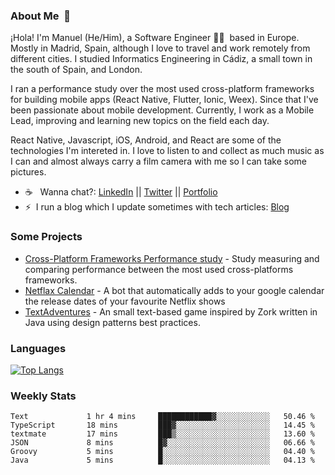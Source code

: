 ### About Me &nbsp;🐢

¡Hola! I'm Manuel (He/Him), a Software Engineer 👨‍💻 &nbsp;based in Europe. Mostly in Madrid, Spain, although I love to travel and work remotely from different cities. I studied Informatics Engineering in Cádiz, a small town in the south of Spain, and London. 

I ran a performance study over the most used cross-platform frameworks for building mobile apps (React Native, Flutter, Ionic, Weex). Since that I've been passionate about mobile development. Currently, I work as a Mobile Lead, improving and learning new topics on the field each day.

React Native, Javascript, iOS, Android, and React are some of the technologies I'm intereted in. I love to listen to and collect as much music as I can and almost always carry a film camera with me so I can take some pictures.

- ☕️ &nbsp; Wanna chat?: [LinkedIn](https://www.linkedin.com/in/manuelrdsg) || [Twitter](https://twitter.com/manuelrdsg) || [Portfolio](https://me.manuelrdsg.com)
- ⚡️&nbsp; I run a blog which I update sometimes with tech articles: [Blog](https://manuelrdsg.com)

### Some Projects

- [Cross-Platform Frameworks Performance study](https://rodin.uca.es/handle/10498/20951) - Study measuring and comparing performance between the most used cross-platforms frameworks.
- [Netflax Calendar](https://github.com/manuelrdsg/NetflaxCalendar) - A bot that automatically adds to your google calendar the release dates of your favourite Netflix shows
- [TextAdventures](https://github.com/manuelrdsg/TextAdventures) - An small text-based game inspired by Zork written in Java using design patterns best practices.

### Languages

[![Top Langs](https://github-readme-stats.vercel.app/api/top-langs/?username=manuelrdsg&layout=compact&langs_count=9&hide=html)](https://github.com/manuelrdsg)

### Weekly Stats

<!--START_SECTION:waka-->

```text
Text             1 hr 4 mins     ████████████▓░░░░░░░░░░░░   50.46 %
TypeScript       18 mins         ███▓░░░░░░░░░░░░░░░░░░░░░   14.45 %
textmate         17 mins         ███▒░░░░░░░░░░░░░░░░░░░░░   13.60 %
JSON             8 mins          █▓░░░░░░░░░░░░░░░░░░░░░░░   06.66 %
Groovy           5 mins          █░░░░░░░░░░░░░░░░░░░░░░░░   04.40 %
Java             5 mins          █░░░░░░░░░░░░░░░░░░░░░░░░   04.13 %
```

<!--END_SECTION:waka-->
